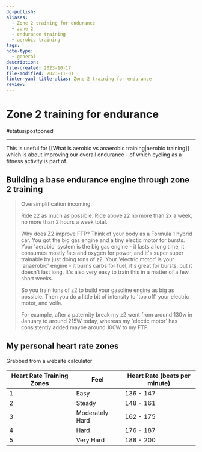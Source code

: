 ```yaml
---
dg-publish: 
aliases:
  - Zone 2 training for endurance
  - zone 2
  - endurance training
  - aerobic training
tags: 
note-type:
  - general
description: 
file-created: 2023-10-17
file-modified: 2023-11-01
linter-yaml-title-alias: Zone 2 training for endurance
review:
---
```


# Zone 2 training for endurance

#status/postponed 

---

This is useful for [[What is aerobic vs anaerobic training|aerobic training]] which is about improving our overall endurance - of which cycling as a fitness activity is part of.

## Building a base endurance engine through zone 2 training

> Oversimplification incoming.
>
> Ride z2 as much as possible. Ride above z2 no more than 2x a week, no more than 2 hours a week total.
>
> Why does Z2 improve FTP? Think of your body as a Formula 1 hybrid car. You got the big gas engine and a tiny electic motor for bursts. Your 'aerobic' system is the big gas engine - it lasts a long time, it consumes mostly fats and oxygen for power, and it's super super trainable by just doing tons of z2. Your 'electric motor' is your 'anaerobic' engine - it burns carbs for fuel, it's great for bursts, but it doesn't last long. It's also very easy to train this in a matter of a few short weeks.
>
> So you train tons of z2 to build your gasoline engine as big as possible. Then you do a little bit of intensity to 'top off' your electric motor, and voila.
>
> For example, after a paternity break my z2 went from around 130w in January to around 215W today, whereas my 'electic motor' has consistently added maybe around 100W to my FTP.

## My personal heart rate zones

Grabbed from a website calculator

| Heart Rate Training Zones | Feel             | Heart Rate (beats per minute) |
|--------------------------|------------------|------------------------------|
| 1                        | Easy             | 136 - 147                    |
| 2                        | Steady           | 148 - 161                    |
| 3                        | Moderately Hard | 162 - 175                    |
| 4                        | Hard             | 176 - 187                    |
| 5                        | Very Hard        | 188 - 200                    |
